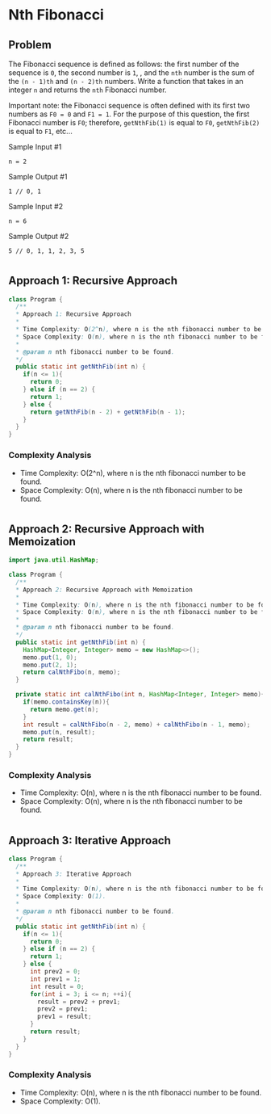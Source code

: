 # Nth Fibonacci

## Problem

The Fibonacci sequence is defined as follows: the first number of the sequence is `0`, the second number is `1`, , and the `nth` number is the sum of the `(n - 1)th` and `(n - 2)th` numbers. Write a function that takes in an integer `n` and returns the `nth` Fibonacci number.

Important note: the Fibonacci sequence is often defined with its first two numbers as `F0 = 0` and `F1 = 1`. For the purpose of this question, the first Fibonacci number is `F0`; therefore, `getNthFib(1)` is equal to `F0`, `getNthFib(2)` is equal to `F1`, etc...

Sample Input #1

```
n = 2
```

Sample Output #1

```
1 // 0, 1
```

Sample Input #2

```
n = 6
```

Sample Output #2

```
5 // 0, 1, 1, 2, 3, 5
```

#

## Approach 1: Recursive Approach

```JAVA
class Program {
  /**
  * Approach 1: Recursive Approach
  *
  * Time Complexity: O(2^n), where n is the nth fibonacci number to be found.
  * Space Complexity: O(n), where n is the nth fibonacci number to be found.
  *
  * @param n nth fibonacci number to be found.
  */
  public static int getNthFib(int n) {
    if(n <= 1){
      return 0;
    } else if (n == 2) {
      return 1;
    } else {
      return getNthFib(n - 2) + getNthFib(n - 1);
    }
  }
}

```

### Complexity Analysis

- Time Complexity: O(2^n), where n is the nth fibonacci number to be found.
- Space Complexity: O(n), where n is the nth fibonacci number to be found.

#

## Approach 2: Recursive Approach with Memoization

```JAVA
import java.util.HashMap;

class Program {
  /**
  * Approach 2: Recursive Approach with Memoization
  *
  * Time Complexity: O(n), where n is the nth fibonacci number to be found.
  * Space Complexity: O(n), where n is the nth fibonacci number to be found.
  *
  * @param n nth fibonacci number to be found.
  */
  public static int getNthFib(int n) {
    HashMap<Integer, Integer> memo = new HashMap<>();
    memo.put(1, 0);
    memo.put(2, 1);
    return calNthFibo(n, memo);
  }

  private static int calNthFibo(int n, HashMap<Integer, Integer> memo){
    if(memo.containsKey(n)){
      return memo.get(n);
    }
    int result = calNthFibo(n - 2, memo) + calNthFibo(n - 1, memo);
    memo.put(n, result);
    return result;
  }
}

```

### Complexity Analysis

- Time Complexity: O(n), where n is the nth fibonacci number to be found.
- Space Complexity: O(n), where n is the nth fibonacci number to be found.

#

## Approach 3: Iterative Approach

```JAVA
class Program {
  /**
  * Approach 3: Iterative Approach
  *
  * Time Complexity: O(n), where n is the nth fibonacci number to be found.
  * Space Complexity: O(1).
  *
  * @param n nth fibonacci number to be found.
  */
  public static int getNthFib(int n) {
    if(n <= 1){
      return 0;
    } else if (n == 2) {
      return 1;
    } else {
      int prev2 = 0;
      int prev1 = 1;
      int result = 0;
      for(int i = 3; i <= n; ++i){
        result = prev2 + prev1;
        prev2 = prev1;
        prev1 = result;
      }
      return result;
    }
  }
}

```

### Complexity Analysis

- Time Complexity: O(n), where n is the nth fibonacci number to be found.
- Space Complexity: O(1).
